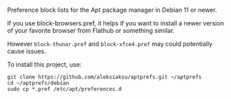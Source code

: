 Preference block lists for the Apt package manager in Debian 11 or newer.

If you use block-browsers.pref, it helps if you want to install a newer version of your favorite browser from Flathub or something similar. 

However `block-thunar.pref` and `block-xfce4.pref` may could potentially cause issues.

To install this project, use:
```
git clone https://github.com/aleksiaksu/aptprefs.git ~/aptprefs
cd ~/aptprefs/debian
sudo cp *.pref /etc/apt/preferences.d
```
